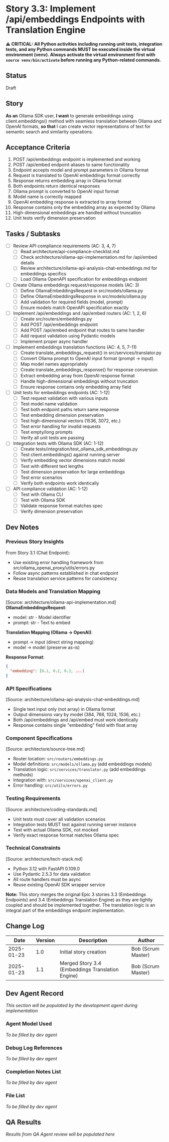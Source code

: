 # Story 3.3: Implement /api/embeddings Endpoints with Translation Engine

**⚠️ CRITICAL: All Python activities including running unit tests, integration tests, and any Python commands MUST be executed inside the virtual environment (venv). Always activate the virtual environment first with `source venv/bin/activate` before running any Python-related commands.**

## Status
Draft

## Story
**As an** Ollama SDK user,
**I want** to generate embeddings using client.embeddings() method with seamless translation between Ollama and OpenAI formats,
**so that** I can create vector representations of text for semantic search and similarity operations.

## Acceptance Criteria
1. POST /api/embeddings endpoint is implemented and working
2. POST /api/embed endpoint aliases to same functionality  
3. Endpoint accepts model and prompt parameters in Ollama format
4. Request is translated to OpenAI embeddings format correctly
5. Response returns embedding array in Ollama format
6. Both endpoints return identical responses
7. Ollama prompt is converted to OpenAI input format
8. Model name is correctly mapped
9. OpenAI embedding response is extracted to array format
10. Response contains only the embedding array as expected by Ollama
11. High-dimensional embeddings are handled without truncation
12. Unit tests verify dimension preservation

## Tasks / Subtasks
- [ ] Review API compliance requirements (AC: 3, 4, 7)
  - [ ] Read architecture/api-compliance-checklist.md
  - [ ] Check architecture/ollama-api-implementation.md for /api/embed details
  - [ ] Review architecture/ollama-api-analysis-chat-embeddings.md for embeddings specifics
  - [ ] Load Ollama OpenAPI specification for embeddings endpoint
- [ ] Create Ollama embeddings request/response models (AC: 3)
  - [ ] Define OllamaEmbeddingsRequest in src/models/ollama.py
  - [ ] Define OllamaEmbeddingsResponse in src/models/ollama.py  
  - [ ] Add validation for required fields (model, prompt)
  - [ ] Ensure models match OpenAPI specification exactly
- [ ] Implement /api/embeddings and /api/embed routers (AC: 1, 2, 6)
  - [ ] Create src/routers/embeddings.py
  - [ ] Add POST /api/embeddings endpoint
  - [ ] Add POST /api/embed endpoint that routes to same handler
  - [ ] Add request validation using Pydantic models
  - [ ] Implement proper async handler
- [ ] Implement embeddings translation functions (AC: 4, 5, 7-11)
  - [ ] Create translate_embeddings_request() in src/services/translator.py
  - [ ] Convert Ollama prompt to OpenAI input format (prompt → input)
  - [ ] Map model names appropriately
  - [ ] Create translate_embeddings_response() for response conversion
  - [ ] Extract embedding array from OpenAI response format
  - [ ] Handle high-dimensional embeddings without truncation
  - [ ] Ensure response contains only embedding array field
- [ ] Unit tests for embeddings endpoints (AC: 1-12)
  - [ ] Test request validation with various inputs
  - [ ] Test model name validation
  - [ ] Test both endpoint paths return same response
  - [ ] Test embedding dimension preservation
  - [ ] Test high-dimensional vectors (1536, 3072, etc.)
  - [ ] Test error handling for invalid requests
  - [ ] Test empty/long prompts
  - [ ] Verify all unit tests are passing
- [ ] Integration tests with Ollama SDK (AC: 1-12)
  - [ ] Create tests/integration/test_ollama_sdk_embeddings.py
  - [ ] Test client.embeddings() against running server
  - [ ] Verify embedding vector dimensions match model
  - [ ] Test with different text lengths
  - [ ] Test dimension preservation for large embeddings
  - [ ] Test error scenarios
  - [ ] Verify both endpoints work identically
- [ ] API compliance validation (AC: 1-12)
  - [ ] Test with Ollama CLI
  - [ ] Test with Ollama SDK
  - [ ] Validate response format matches spec
  - [ ] Verify dimension preservation

## Dev Notes

### Previous Story Insights
From Story 3.1 (Chat Endpoint):
- Use existing error handling framework from src/ollama_openai_proxy/utils/errors.py
- Follow async patterns established in chat endpoint
- Reuse translation service patterns for consistency

### Data Models and Translation Mapping
[Source: architecture/ollama-api-implementation.md]
**OllamaEmbeddingsRequest**:
- model: str - Model identifier
- prompt: str - Text to embed

**Translation Mapping (Ollama → OpenAI)**:
- prompt → input (direct string mapping)
- model → model (preserve as-is)

**Response Format**:
```json
{
  "embedding": [0.1, 0.2, 0.3, ...]
}
```

### API Specifications
[Source: architecture/ollama-api-analysis-chat-embeddings.md]
- Single text input only (not array) in Ollama format
- Output dimensions vary by model (384, 768, 1024, 1536, etc.)
- Both /api/embeddings and /api/embed must work identically
- Response contains single "embedding" field with float array

### Component Specifications
[Source: architecture/source-tree.md]
- Router location: `src/routers/embeddings.py`
- Model definitions: `src/models/ollama.py` (add embeddings models)
- Translation logic: `src/services/translator.py` (add embeddings methods)
- Integration with: `src/services/openai_client.py`
- Error handling: `src/utils/errors.py`

### Testing Requirements
[Source: architecture/coding-standards.md]
- Unit tests must cover all validation scenarios
- Integration tests MUST test against running server instance
- Test with actual Ollama SDK, not mocked
- Verify exact response format matches Ollama spec

### Technical Constraints
[Source: architecture/tech-stack.md]
- Python 3.12 with FastAPI 0.109.0
- Use Pydantic 2.5.3 for data validation
- All route handlers must be async
- Reuse existing OpenAI SDK wrapper service

**Note:** This story merges the original Epic 3 stories 3.3 (Embeddings Endpoints) and 3.4 (Embeddings Translation Engine) as they are tightly coupled and should be implemented together. The translation logic is an integral part of the embeddings endpoint implementation.

## Change Log
| Date | Version | Description | Author |
|------|---------|-------------|--------|
| 2025-01-23 | 1.0 | Initial story creation | Bob (Scrum Master) |
| 2025-01-23 | 1.1 | Merged Story 3.4 (Embeddings Translation Engine) | Bob (Scrum Master) |

## Dev Agent Record
*This section will be populated by the development agent during implementation*

### Agent Model Used
*To be filled by dev agent*

### Debug Log References
*To be filled by dev agent*

### Completion Notes List
*To be filled by dev agent*

### File List
*To be filled by dev agent*

## QA Results
*Results from QA Agent review will be populated here*
